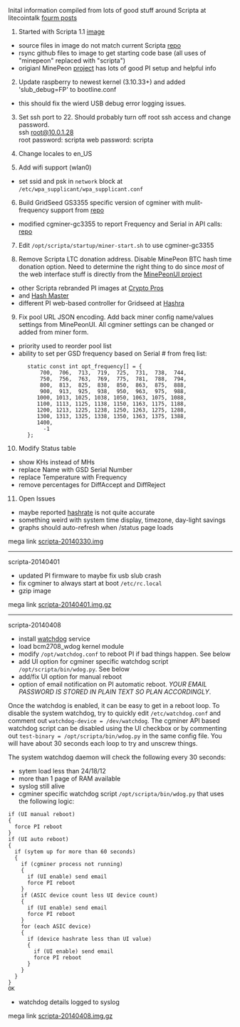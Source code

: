 
Inital information compiled from lots of good stuff around Scripta at litecointalk
[fourm posts](https://litecointalk.org/index.php?topic=9908.msg143787#msg143787)

1. Started with Scripta 1.1 [image](http://www.lateralfactory.com/download.php?file=scripta-1_1.tgz)
  * source files in image do not match current Scripta [repo](https://github.com/scriptamining/scripta.git)  
  * rsync github files to image to get starting code base (all uses of "minepeon" replaced with "scripta")
  * origianl MinePeon [project](http://minepeon.com/index.php/Main_Page) has lots of good PI setup and helpful info
    
2. Update raspberry to newest kernel (3.10.33+) and added 'slub_debug=FP' to bootline.conf
  * this should fix the wierd USB debug error logging issues.   

3. Set ssh port to 22.  Should probably turn off root ssh access and change password.  
  ssh root@10.0.1.28  
  root password: scripta
  web password: scripta
    
4. Change locales to en_US

5. Add wifi support (wlan0)
  * set ssid and psk in `network` block at `/etc/wpa_supplicant/wpa_supplicant.conf`

6. Build GridSeed GS3355 specific version of cgminer with mulit-frequency support from [repo](https://github.com/girnyau/cgminer-gc3355)
  * modified cgminer-gc3355 to report Frequency and Serial in API calls: [repo](https://github.com/mox235/cgminer-gc3355)

7. Edit `/opt/scripta/startup/miner-start.sh` to use cgminer-gc3355

8. Remove Scripta LTC donation address.  Disable MinePeon BTC hash time donation option.  Need to determine the right thing to do since _most_ of the web interface stuff is directly from the [MinePeonUI project](https://github.com/MineForeman/zArchive-MinePeonWebUI.git)
  * other Scripta rebranded PI images at [Crypto Pros](http://www.cryptopros.com/2014/03/gridseed-dual-miner-first-look-amazing.html) 
  * and [Hash Master](https://hash-master.com/blog/using-your-raspberry-pi-as-a-gridseed-mining-controller/)
  * different PI web-based controller for Gridseed at [Hashra](https://github.com/HASHRA)

9. Fix pool URL JSON encoding.  Add back miner config name/values settings from MinePeonUI.  All cgminer settings can be changed or added from miner form. 
  * priority used to reorder pool list
  * ability to set per GSD frequency based on Serial # from freq list: 
  ```
        static const int opt_frequency[] = {
            700,  706,  713,  719,  725,  731,  738,  744,
            750,  756,  763,  769,  775,  781,  788,  794,
            800,  813,  825,  838,  850,  863,  875,  888,
            900,  913,  925,  938,  950,  963,  975,  988,
           1000, 1013, 1025, 1038, 1050, 1063, 1075, 1088,
           1100, 1113, 1125, 1138, 1150, 1163, 1175, 1188,
           1200, 1213, 1225, 1238, 1250, 1263, 1275, 1288,
           1300, 1313, 1325, 1338, 1350, 1363, 1375, 1388,
           1400,
             -1
        };
  ```
10. Modify Status table
  * show KHs instead of MHs
  * replace Name with GSD Serial Number
  * replace Temperature with Frequency
  * remove percentages for DiffAccept and DiffReject 
    
11. Open Issues
  * maybe reported [hashrate](http://cryptomining-blog.com/1760-what-is-the-actual-hashrate-you-get-from-your-gridseed-asic/) is not quite accurate
  * something weird with system time display, timezone, day-light savings
  * graphs should auto-refresh when /status page loads

mega link [scripta-20140330.img](https://mega.co.nz/#!D5RiSZTR!wcDqC3yOeUrYC6tqYM7Lh5YbRjVpdtQhg29CagL4ZsI)

---

scripta-20140401

  * updated PI firmware to maybe fix usb slub crash
  * fix cgminer to always start at boot `/etc/rc.local`
  * gzip image

mega link [scripta-20140401.img.gz](https://mega.co.nz/#!Tx42mJab!XMpNsU6cfS23GAuli3C_BgwrdJ15sFLqEF7QNgrYTN4)

---

scripta-20140408

  * install [watchdog](http://linux.die.net/man/8/watchdog) service
  * load bcm2708_wdog kernel module
  * modify `/opt/watchdog.conf` to reboot PI if bad things happen.  See below 
  * add UI option for cgminer specific watchdog script `/opt/scripta/bin/wdog.py`.  See below
  * add/fix UI option for manual reboot
  * option of email notification on PI automatic reboot.  _YOUR EMAIL PASSWORD IS STORED IN PLAIN TEXT SO PLAN ACCORDINGLY_.  
  
Once the watchdog is enabled, it can be easy to get in a reboot loop.  To disable the system watchdog, try to quickly edit `/etc/watchdog.conf` and comment out `watchdog-device = /dev/watchdog`.  The cgminer API based watchdog script can be disabled using the UI checkbox or by commenting out `test-binary = /opt/scripta/bin/wdog.py` in the same config file.  You will have about 30 seconds each loop to try and unscrew things.   

The system watchdog daemon will check the following every 30 seconds:
  - sytem load less than 24/18/12
  - more than 1 page of RAM available
  - syslog still alive
  - cgminer specific watchdog script `/opt/scripta/bin/wdog.py` that uses the following logic:

  ```
  if (UI manual reboot)
  {
    force PI reboot
  }
  if (UI auto reboot)
  {
    if (sytem up for more than 60 seconds)
    {
      if (cgminer process not running)
      {
        if (UI enable) send email
        force PI reboot
      }
      if (ASIC device count less UI device count)
      {
        if (UI enable) send email
        force PI reboot
      }
      for (each ASIC device)
      {
        if (device hashrate less than UI value)
        {
          if (UI enable) send email
          force PI reboot
        }
      }
    }
  }
  OK
  ```
  - watchdog details logged to syslog
  
mega link [scripta-20140408.img.gz](https://mega.co.nz/#!ah4XkCpL!A-b_10rNj1GvfQN36waTzxCRCHB_8UltIA4pFgaXIkw)   
